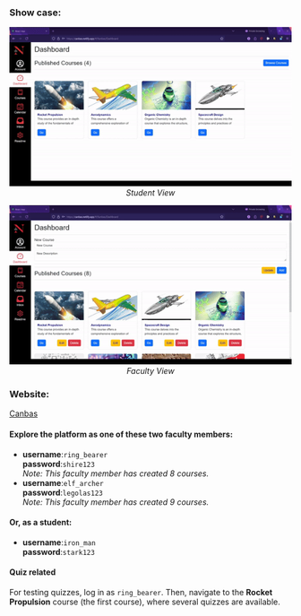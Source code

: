 
### Show case:
<p align="center">
  <img src="public/images/student%20view.gif" alt="Student View" />
  <br>
  <em>Student View</em>
</p>

<p align="center">
  <img src="public/images/faculty%20view.gif" alt="Faculty View" />
  <br>
  <em>Faculty View</em>
</p>

### Website:
[Canbas](https://canbas.netlify.app/#/Kanbas/Account/Signin)

#### Explore the platform as one of these two faculty members:
- **username**:`ring_bearer`<br>
  **password**:`shire123`<br>
  *Note: This faculty member has created 8 courses.*
- **username**:`elf_archer`<br>
  **password**:`legolas123`<br>
  *Note: This faculty member has created 9 courses.*
#### Or, as a student:
- **username**:`iron_man`<br>
  **password**:`stark123`<br>
#### Quiz related
For testing quizzes, log in as `ring_bearer`. Then, navigate to the **Rocket Propulsion** course (the first course), where several quizzes are available.
